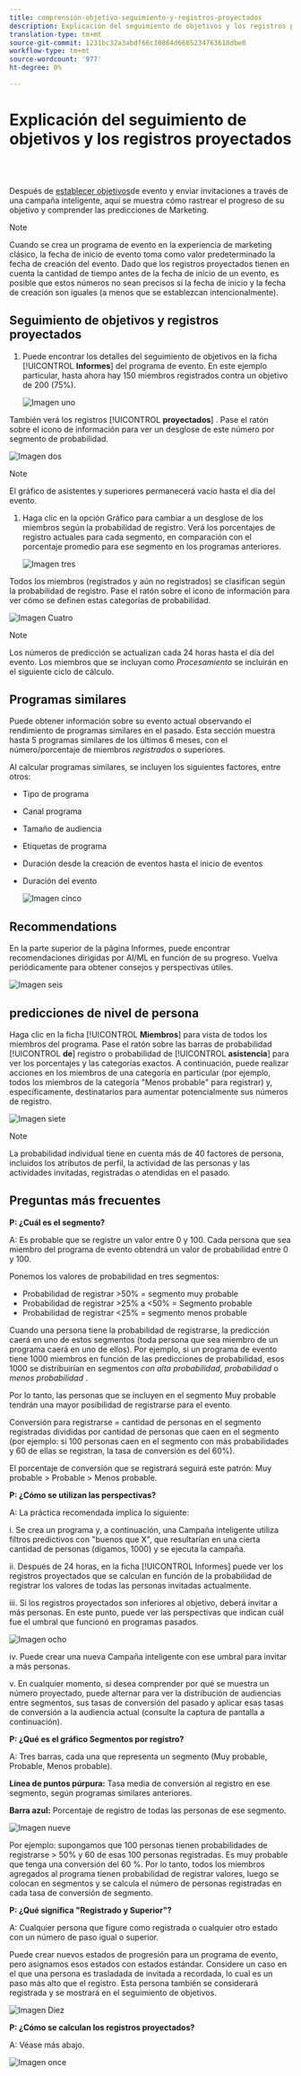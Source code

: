 ```yaml
---
title: comprensión-objetivo-seguimiento-y-registros-proyectados
description: Explicación del seguimiento de objetivos y los registros proyectados
translation-type: tm+mt
source-git-commit: 1231bc32a3abdf66c10864d6605234763618dbe0
workflow-type: tm+mt
source-wordcount: '977'
ht-degree: 0%

---
```



# Explicación del seguimiento de objetivos y los registros proyectados

<br> 

Después de [establecer objetivos](/help/sky/setting-event-goals.md)de evento y enviar invitaciones a través de una campaña [](/help/sky/create-a-smart-campaign.md)inteligente, aquí se muestra cómo rastrear el progreso de su objetivo y comprender las predicciones de Marketing.

>[!NOTE]
>
>Cuando se crea un programa de evento en la experiencia de marketing clásico, la fecha de inicio de evento toma como valor predeterminado la fecha de creación del evento. Dado que los registros proyectados tienen en cuenta la cantidad de tiempo antes de la fecha de inicio de un evento, es posible que estos números no sean precisos si la fecha de inicio y la fecha de creación son iguales (a menos que se establezcan intencionalmente).

## Seguimiento de objetivos y registros proyectados

1. Puede encontrar los detalles del seguimiento de objetivos en la ficha [!UICONTROL **Informes**] del programa de evento. En este ejemplo particular, hasta ahora hay 150 miembros registrados contra un objetivo de 200 (75%).

   ![Imagen uno](/help/sky/assets/predictive-audiences/understanding-goal-tracking-and-projected-registrations/understanding-goal-tracking-and-projected-registrations-1.png)

También verá los registros [!UICONTROL **proyectados**] . Pase el ratón sobre el icono de información para ver un desglose de este número por segmento de probabilidad.

![Imagen dos](/help/sky/assets/predictive-audiences/understanding-goal-tracking-and-projected-registrations/understanding-goal-tracking-and-projected-registrations-2.png)

>[!NOTE]
>
>El gráfico de asistentes y superiores permanecerá vacío hasta el día del evento.

1. Haga clic en la opción Gráfico para cambiar a un desglose de los miembros según la probabilidad de registro. Verá los porcentajes de registro actuales para cada segmento, en comparación con el porcentaje promedio para ese segmento en los programas anteriores.

   ![Imagen tres](/help/sky/assets/predictive-audiences/understanding-goal-tracking-and-projected-registrations/understanding-goal-tracking-and-projected-registrations-3.png)

Todos los miembros (registrados y aún no registrados) se clasifican según la probabilidad de registro. Pase el ratón sobre el icono de información para ver cómo se definen estas categorías de probabilidad.

![Imagen Cuatro](/help/sky/assets/predictive-audiences/understanding-goal-tracking-and-projected-registrations/understanding-goal-tracking-and-projected-registrations-4.png)

>[!NOTE]
>
>Los números de predicción se actualizan cada 24 horas hasta el día del evento. Los miembros que se incluyan como _Procesamiento_ se incluirán en el siguiente ciclo de cálculo.

## Programas similares

Puede obtener información sobre su evento actual observando el rendimiento de programas similares en el pasado. Esta sección muestra hasta 5 programas similares de los últimos 6 meses, con el número/porcentaje de miembros _registrados_ o superiores.

Al calcular programas similares, se incluyen los siguientes factores, entre otros:

* Tipo de programa
* Canal programa
* Tamaño de audiencia
* Etiquetas de programa
* Duración desde la creación de eventos hasta el inicio de eventos
* Duración del evento

   ![Imagen cinco](/help/sky/assets/predictive-audiences/understanding-goal-tracking-and-projected-registrations/understanding-goal-tracking-and-projected-registrations-5.png)

## Recommendations

En la parte superior de la página Informes, puede encontrar recomendaciones dirigidas por AI/ML en función de su progreso. Vuelva periódicamente para obtener consejos y perspectivas útiles.

![Imagen seis](/help/sky/assets/predictive-audiences/understanding-goal-tracking-and-projected-registrations/understanding-goal-tracking-and-projected-registrations-6.png)

## predicciones de nivel de persona

Haga clic en la ficha [!UICONTROL **Miembros**] para vista de todos los miembros del programa. Pase el ratón sobre las barras de probabilidad [!UICONTROL **de**] registro o probabilidad de [!UICONTROL **asistencia**] para ver los porcentajes y las categorías exactos. A continuación, puede realizar acciones en los miembros de una categoría en particular (por ejemplo, todos los miembros de la categoría &quot;Menos probable&quot; para registrar) y, específicamente, destinatarios para aumentar potencialmente sus números de registro.

![Imagen siete](/help/sky/assets/predictive-audiences/understanding-goal-tracking-and-projected-registrations/understanding-goal-tracking-and-projected-registrations-7.png)

>[!NOTE]
>
>La probabilidad individual tiene en cuenta más de 40 factores de persona, incluidos los atributos de perfil, la actividad de las personas y las actividades invitadas, registradas o atendidas en el pasado.

## Preguntas más frecuentes

**P: ¿Cuál es el segmento?**

A: Es probable que se registre un valor entre 0 y 100. Cada persona que sea miembro del programa de evento obtendrá un valor de probabilidad entre 0 y 100.

Ponemos los valores de probabilidad en tres segmentos:

* Probabilidad de registrar >50% = segmento muy probable
* Probabilidad de registrar >25% a &lt;50% = Segmento probable
* Probabilidad de registrar &lt;25% = segmento menos probable

Cuando una persona tiene la probabilidad de registrarse, la predicción caerá en uno de estos segmentos (toda persona que sea miembro de un programa caerá en uno de ellos). Por ejemplo, si un programa de evento tiene 1000 miembros en función de las predicciones de probabilidad, esos 1000 se distribuirían en segmentos _con alta probabilidad_, _probabilidad_ o _menos probabilidad_ .

Por lo tanto, las personas que se incluyen en el segmento Muy probable tendrán una mayor posibilidad de registrarse para el evento.

Conversión para registrarse = cantidad de personas en el segmento registradas divididas por cantidad de personas que caen en el segmento (por ejemplo: si 100 personas caen en el segmento con más probabilidades y 60 de ellas se registran, la tasa de conversión es del 60%).

El porcentaje de conversión que se registrará seguirá este patrón: Muy probable > Probable > Menos probable.

**P: ¿Cómo se utilizan las perspectivas?**

A: La práctica recomendada implica lo siguiente:

i. Se crea un programa y, a continuación, una Campaña inteligente utiliza filtros predictivos con &quot;buenos que X&quot;, que resultarían en una cierta cantidad de personas (digamos, 1000) y se ejecuta la campaña.

ii. Después de 24 horas, en la ficha [!UICONTROL Informes] puede ver los registros proyectados que se calculan en función de la probabilidad de registrar los valores de todas las personas invitadas actualmente.

iii. Si los registros proyectados son inferiores al objetivo, deberá invitar a más personas. En este punto, puede ver las perspectivas que indican cuál fue el umbral que funcionó en programas pasados.

![Imagen ocho](/help/sky/assets/predictive-audiences/understanding-goal-tracking-and-projected-registrations/understanding-goal-tracking-and-projected-registrations-8.png)

iv. Puede crear una nueva Campaña inteligente con ese umbral para invitar a más personas.

v. En cualquier momento, si desea comprender por qué se muestra un número proyectado, puede alternar para ver la distribución de audiencias entre segmentos, sus tasas de conversión del pasado y aplicar esas tasas de conversión a la audiencia actual (consulte la captura de pantalla a continuación).

**P: ¿Qué es el gráfico Segmentos por registro?**

A: Tres barras, cada una que representa un segmento (Muy probable, Probable, Menos probable).

**Línea de puntos púrpura:** Tasa media de conversión al registro en ese segmento, según programas similares anteriores.

**Barra azul:** Porcentaje de registro de todas las personas de ese segmento.

![Imagen nueve](/help/sky/assets/predictive-audiences/understanding-goal-tracking-and-projected-registrations/understanding-goal-tracking-and-projected-registrations-9.png)

Por ejemplo: supongamos que 100 personas tienen probabilidades de registrarse > 50% y 60 de esas 100 personas registradas. Es muy probable que tenga una conversión del 60 %. Por lo tanto, todos los miembros agregados al programa tienen probabilidad de registrar valores, luego se colocan en segmentos y se calcula el número de personas registradas en cada tasa de conversión de segmento.

**P: ¿Qué significa &quot;Registrado y Superior&quot;?**

A: Cualquier persona que figure como registrada o cualquier otro estado con un número de paso igual o superior.

Puede crear nuevos estados de progresión para un programa de evento, pero asignamos esos estados con estados estándar. Considere un caso en el que una persona es trasladada de invitada a recordada, lo cual es un paso más alto que el registro. Esta persona también se considerará registrada y se mostrará en el seguimiento de objetivos.

![Imagen Diez](/help/sky/assets/predictive-audiences/understanding-goal-tracking-and-projected-registrations/understanding-goal-tracking-and-projected-registrations-10.png)

**P: ¿Cómo se calculan los registros proyectados?**

A: Véase más abajo.

![Imagen once](/help/sky/assets/predictive-audiences/understanding-goal-tracking-and-projected-registrations/understanding-goal-tracking-and-projected-registrations-11.png)
